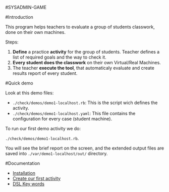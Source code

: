 #SYSADMIN-GAME

#Introduction

This program helps teachers to evaluate a group of students classwork, done on their own machines.

Steps:

1. **Define** a practice **activity** for the group of students. 
Teacher defines a list of required goals and the way to check it.
1. **Every student does the classwork** on their own Virtual/Real Machines. 
1. The teacher **execute the tool**, that automaticaly evaluate and create results report of every student.

#Quick demo

Look at this demo files:
* `./check/demos/demo1-localhost.rb`: This is the script wich defines the activity.
* `./check/demos/demo1-localhost.yaml`: This file contains the configuration for every case (student machine).

To run our first demo activity we do:

`./check/demos/demo1-localhost.rb`.

You will see the brief report on the screen, and the extended output files are 
saved into `./var/demo1-localhost/out/` directory.

#Documentation
* [Installation](./docs/en/installation.md)
* [Create our first activity](./docs/en/first-activity.md)
* [DSL Key words](./docs/en/dsl-key-words.md)
